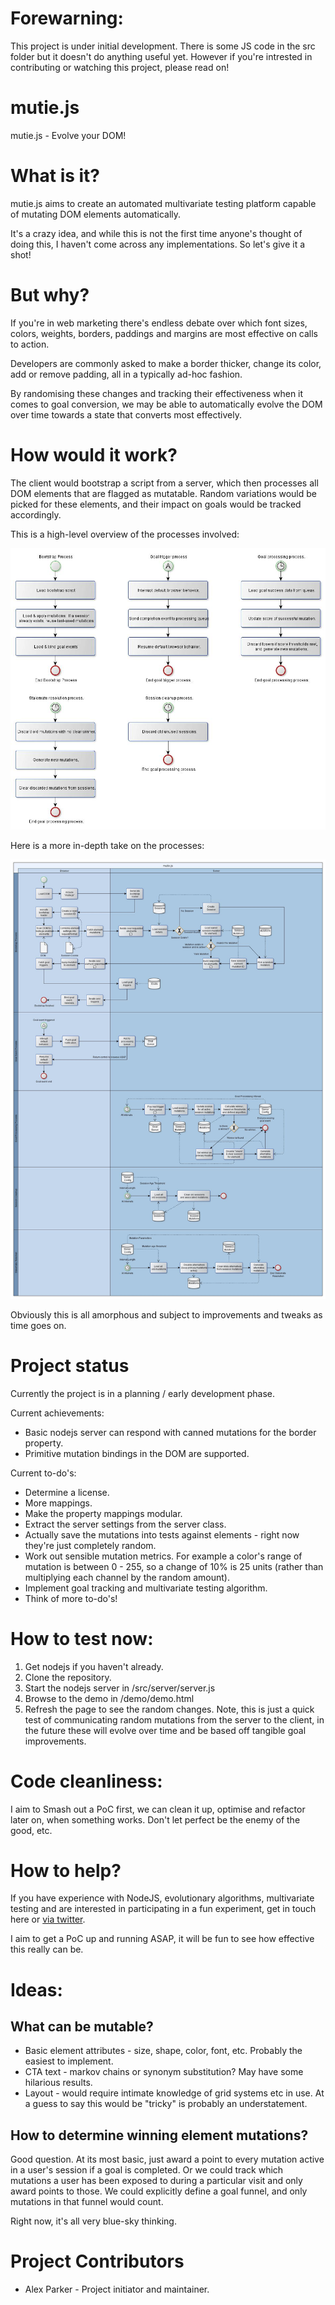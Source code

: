 # Forewarning:

This project is under initial development.  There is some JS code in the src folder but it doesn't do anything useful yet.  However if you're intrested in contributing or watching this project, please read on!

# mutie.js
mutie.js - Evolve your DOM!

# What is it?

mutie.js aims to create an automated multivariate testing platform capable of mutating DOM elements automatically.

It's a crazy idea, and while this is not the first time anyone's thought of doing this, I haven't come across any implementations.  So let's give it a shot!

# But why?

If you're in web marketing there's endless debate over which font sizes, colors, weights, borders, paddings and margins are most effective on calls to action.

Developers are commonly asked to make a border thicker, change its color, add or remove padding, all in a typically ad-hoc fashion.

By randomising these changes and tracking their effectiveness when it comes to goal conversion, we may be able to automatically evolve the DOM over time towards a state that converts most effectively.

# How would it work?

The client would bootstrap a script from a server, which then processes all DOM elements that are flagged as mutatable.  Random variations would be picked for these elements, and their impact on goals would be tracked accordingly.

This is a high-level overview of the processes involved:

![High level process diagram](/doc/mutie.js.process-overview.jpg?raw=true "High level process diagram")

Here is a more in-depth take on the processes:

![Detailed process diagram](/doc/mutie.js.process.jpg?raw=true "Detailed process diagram")

Obviously this is all amorphous and subject to improvements and tweaks as time goes on.

# Project status

Currently the project is in a planning / early development phase.  

Current achievements:

* Basic nodejs server can respond with canned mutations for the border property.
* Primitive mutation bindings in the DOM are supported.

Current to-do's:

* Determine a license.
* More mappings.
* Make the property mappings modular.
* Extract the server settings from the server class.
* Actually save the mutations into tests against elements - right now they're just completely random.
* Work out sensible mutation metrics.  For example a color's range of mutation is between 0 - 255, so a change of 10% is 25 units (rather than multiplying each channel by the random amount).
* Implement goal tracking and multivariate testing algorithm.
* Think of more to-do's!

# How to test now:

1. Get nodejs if you haven't already.
2. Clone the repository.
3. Start the nodejs server in /src/server/server.js
4. Browse to the demo in /demo/demo.html
5. Refresh the page to see the random changes.  Note, this is just a quick test of communicating random mutations from the server to the client, in the future these will evolve over time and be based off tangible goal improvements.

# Code cleanliness:

I aim to Smash out a PoC first, we can clean it up, optimise and refactor later on, when something works.  Don't let perfect be the enemy of the good, etc.

# How to help?

If you have experience with NodeJS, evolutionary algorithms, multivariate testing and are interested in participating in a fun experiment, get in touch here or [via twitter](https://twitter.com/alexofparker "Alex's Twitter").

I aim to get a PoC up and running ASAP, it will be fun to see how effective this really can be.

# Ideas:

## What can be mutable?

* Basic element attributes - size, shape, color, font, etc.  Probably the easiest to implement.
* CTA text - markov chains or synonym substitution?  May have some hilarious results.
* Layout - would require intimate knowledge of grid systems etc in use.  At a guess to say this would be "tricky" is probably an understatement.

## How to determine winning element mutations?

Good question.  At its most basic, just award a point to every mutation active in a user's session if a goal is completed.  Or we could track which mutations a user has been exposed to during a particular visit and only award points to those.  We could explicitly define a goal funnel, and only mutations in that funnel would count.

Right now, it's all very blue-sky thinking.

# Project Contributors

* Alex Parker - Project initiator and maintainer.